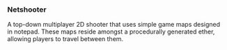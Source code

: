 ### Netshooter

A top-down multiplayer 2D shooter that uses simple game maps designed in notepad. These maps reside amongst a procedurally generated ether, allowing players to travel between them.